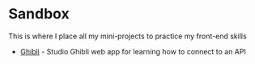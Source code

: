 # Sandbox

This is where I place all my mini-projects to practice my front-end skills

- [Ghibli](https://seanyap.github.io/sandbox/ghibli) - Studio Ghibli web app for learning how to connect to an API
